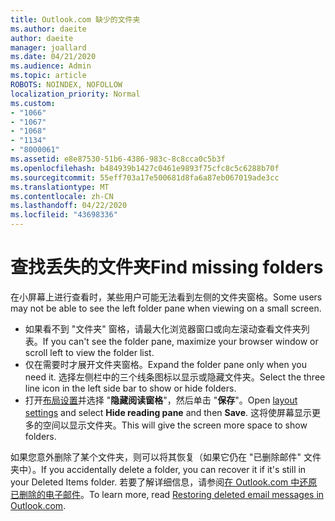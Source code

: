 ```yaml
---
title: Outlook.com 缺少的文件夹
ms.author: daeite
author: daeite
manager: joallard
ms.date: 04/21/2020
ms.audience: Admin
ms.topic: article
ROBOTS: NOINDEX, NOFOLLOW
localization_priority: Normal
ms.custom:
- "1066"
- "1067"
- "1068"
- "1134"
- "8000061"
ms.assetid: e8e87530-51b6-4386-983c-8c8cca0c5b3f
ms.openlocfilehash: b484939b1427c0461e9893f75cfc8c5c6288b70f
ms.sourcegitcommit: 55eff703a17e500681d8fa6a87eb067019ade3cc
ms.translationtype: MT
ms.contentlocale: zh-CN
ms.lasthandoff: 04/22/2020
ms.locfileid: "43698336"
---
```

# <a name="find-missing-folders"></a><span data-ttu-id="25212-102">查找丢失的文件夹</span><span class="sxs-lookup"><span data-stu-id="25212-102">Find missing folders</span></span>

<span data-ttu-id="25212-103">在小屏幕上进行查看时，某些用户可能无法看到左侧的文件夹窗格。</span><span class="sxs-lookup"><span data-stu-id="25212-103">Some users may not be able to see the left folder pane when viewing on a small screen.</span></span>

- <span data-ttu-id="25212-104">如果看不到 "文件夹" 窗格，请最大化浏览器窗口或向左滚动查看文件夹列表。</span><span class="sxs-lookup"><span data-stu-id="25212-104">If you can't see the folder pane, maximize your browser window or scroll left to view the folder list.</span></span>
- <span data-ttu-id="25212-105">仅在需要时才展开文件夹窗格。</span><span class="sxs-lookup"><span data-stu-id="25212-105">Expand the folder pane only when you need it.</span></span> <span data-ttu-id="25212-106">选择左侧栏中的三个线条图标以显示或隐藏文件夹。</span><span class="sxs-lookup"><span data-stu-id="25212-106">Select the three line icon in the left side bar to show or hide folders.</span></span>
- <span data-ttu-id="25212-107">打开[布局设置](https://outlook.live.com/mail/options/mail/layout)并选择 "**隐藏阅读窗格**"，然后单击 "**保存**"。</span><span class="sxs-lookup"><span data-stu-id="25212-107">Open [layout settings](https://outlook.live.com/mail/options/mail/layout) and select **Hide reading pane** and then **Save**.</span></span> <span data-ttu-id="25212-108">这将使屏幕显示更多的空间以显示文件夹。</span><span class="sxs-lookup"><span data-stu-id="25212-108">This will give the screen more space to show folders.</span></span>

<span data-ttu-id="25212-109">如果您意外删除了某个文件夹，则可以将其恢复（如果它仍在 "已删除邮件" 文件夹中）。</span><span class="sxs-lookup"><span data-stu-id="25212-109">If you accidentally delete a folder, you can recover it if it's still in your Deleted Items folder.</span></span> <span data-ttu-id="25212-110">若要了解详细信息，请参阅[在 Outlook.com 中还原已删除的电子邮件](https://support.office.com/article/cf06ab1b-ae0b-418c-a4d9-4e895f83ed50)。</span><span class="sxs-lookup"><span data-stu-id="25212-110">To learn more, read [Restoring deleted email messages in Outlook.com](https://support.office.com/article/cf06ab1b-ae0b-418c-a4d9-4e895f83ed50).</span></span>
